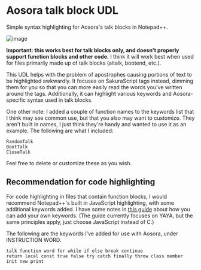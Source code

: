 # Aosora talk block UDL
Simple syntax highlighting for Aosora's talk blocks in Notepad++.

![image](https://github.com/user-attachments/assets/4195f25b-79a3-4a78-8bed-8d74f01dd024)


**Important: this works best for talk blocks only, and doesn't properly support function blocks and other code.** I think it will work best when used for files primarily made up of talk blocks (aitalk, bootend, etc.).

This UDL helps with the problem of apostrophes causing portions of text to be highlighted awkwardly. It focuses on SakuraScript tags instead, dimming them for you so that you can more easily read the words you've written around the tags. Additionally, it can highlight various keywords and Aosora-specific syntax used in talk blocks.

One other note: I added a couple of function names to the keywords list that I think may see common use, but that you also may want to customize. They aren't built in names, I just think they're handy and wanted to use it as an example. The following are what I included:

```
RandomTalk
BootTalk
CloseTalk
```

Feel free to delete or customize these as you wish.


## Recommendation for code highlighting
For code highlighting in files that contain function blocks, I would recommend Notepad++'s built in JavaScript highlighting, with some additional keywords added. I have some notes in [this guide](https://ukagaka.zichqec.com/guide/notepad_tips_to_improve_your_ghost_dev_experience#syntax_highlighting) about how you can add your own keywords. (The guide currently focuses on YAYA, but the same principles apply, just choose JavaScript instead of C.)

The following are the keywords I've added for use with Aosora, under INSTRUCTION WORD.

```
talk function word for while if else break continue
return local const true false try catch finally throw class member
init new print
```